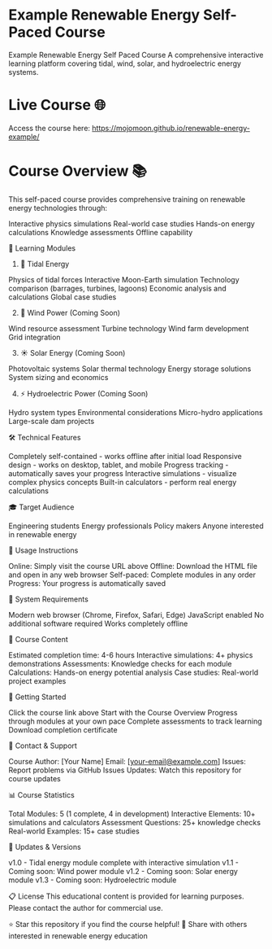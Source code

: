 # Example Renewable Energy Self-Paced Course

Example Renewable Energy Self Paced Course
A comprehensive interactive learning platform covering tidal, wind, solar, and hydroelectric energy systems.

# Live Course 🌐
Access the course here: https://mojomoon.github.io/renewable-energy-example/

# Course Overview 📚
This self-paced course provides comprehensive training on renewable energy technologies through:

Interactive physics simulations
Real-world case studies
Hands-on energy calculations
Knowledge assessments
Offline capability

🎯 Learning Modules
1. 🌊 Tidal Energy

Physics of tidal forces
Interactive Moon-Earth simulation
Technology comparison (barrages, turbines, lagoons)
Economic analysis and calculations
Global case studies

2. 💨 Wind Power (Coming Soon)

Wind resource assessment
Turbine technology
Wind farm development
Grid integration

3. ☀️ Solar Energy (Coming Soon)

Photovoltaic systems
Solar thermal technology
Energy storage solutions
System sizing and economics

4. ⚡ Hydroelectric Power (Coming Soon)

Hydro system types
Environmental considerations
Micro-hydro applications
Large-scale dam projects

🛠️ Technical Features

Completely self-contained - works offline after initial load
Responsive design - works on desktop, tablet, and mobile
Progress tracking - automatically saves your progress
Interactive simulations - visualize complex physics concepts
Built-in calculators - perform real energy calculations

🎓 Target Audience

Engineering students
Energy professionals
Policy makers
Anyone interested in renewable energy

📖 Usage Instructions

Online: Simply visit the course URL above
Offline: Download the HTML file and open in any web browser
Self-paced: Complete modules in any order
Progress: Your progress is automatically saved

🔧 System Requirements

Modern web browser (Chrome, Firefox, Safari, Edge)
JavaScript enabled
No additional software required
Works completely offline

📄 Course Content

Estimated completion time: 4-6 hours
Interactive simulations: 4+ physics demonstrations
Assessments: Knowledge checks for each module
Calculations: Hands-on energy potential analysis
Case studies: Real-world project examples

🚀 Getting Started

Click the course link above
Start with the Course Overview
Progress through modules at your own pace
Complete assessments to track learning
Download completion certificate

📧 Contact & Support

Course Author: [Your Name]
Email: [your-email@example.com]
Issues: Report problems via GitHub Issues
Updates: Watch this repository for course updates

📊 Course Statistics

Total Modules: 5 (1 complete, 4 in development)
Interactive Elements: 10+ simulations and calculators
Assessment Questions: 25+ knowledge checks
Real-world Examples: 15+ case studies

🔄 Updates & Versions

v1.0 - Tidal energy module complete with interactive simulation
v1.1 - Coming soon: Wind power module
v1.2 - Coming soon: Solar energy module
v1.3 - Coming soon: Hydroelectric module

📋 License
This educational content is provided for learning purposes. Please contact the author for commercial use.

⭐ Star this repository if you find the course helpful!
🔗 Share with others interested in renewable energy education
